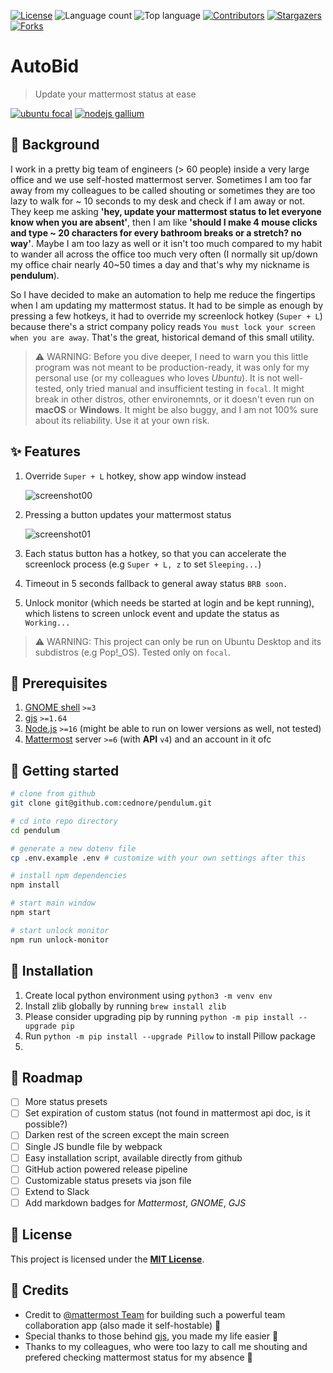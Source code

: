[![License](https://img.shields.io/github/license/cednore/pendulum)](LICENSE)
![Language count](https://img.shields.io/github/languages/count/cednore/pendulum)
![Top language](https://img.shields.io/github/languages/top/cednore/pendulum)
[![Contributors](https://img.shields.io/github/contributors/cednore/pendulum)](https://github.com/cednore/pendulum/graphs/contributors)
[![Stargazers](https://img.shields.io/github/stars/cednore/pendulum?style=social)](https://github.com/cednore/pendulum/stargazers)
[![Forks](https://img.shields.io/github/forks/cednore/pendulum?style=social)](https://github.com/cednore/pendulum/network/members)

# AutoBid

> Update your mattermost status at ease

[![ubuntu focal](https://img.shields.io/badge/ubuntu-focal-orange?logo=ubuntu)](https://releases.ubuntu.com/20.04/)
[![nodejs gallium](https://img.shields.io/badge/node.js-gallium-yellow?logo=nodedotjs)](https://nodejs.org/en/about/releases/)

## 👷 Background

I work in a pretty big team of engineers (> 60 people) inside a very large office and we use self-hosted mattermost
server. Sometimes I am too far away from my colleagues to be called shouting or sometimes they are too lazy to walk for
~ 10 seconds to my desk and check if I am away or not. They keep me asking **'hey, update your mattermost status to let
everyone know when you are absent'**, then I am like **'should I make 4 mouse clicks and type ~ 20 characters for every
bathroom breaks or a stretch? no way'**. Maybe I am too lazy as well or it isn't too much compared to my habit to wander
all across the office too much very often (I normally sit up/down my office chair nearly 40~50 times a day and that's
why my nickname is **pendulum**).

So I have decided to make an automation to help me reduce the fingertips when I am updating my mattermost status. It had
to be simple as enough by pressing a few hotkeys, it had to override my screenlock hotkey (`Super + L`) because there's
a strict company policy reads `You must lock your screen when you are away`. That's the great, historical demand of this
small utility.

> ⚠️ WARNING: Before you dive deeper, I need to warn you this little program was not meant to be production-ready, it was
> only for my personal use (or my colleagues who loves _Ubuntu_). It is not well-tested, only tried manual and
> insufficient testing in `focal`. It might break in other distros, other environemnts, or it doesn't even run on
> **macOS** or **Windows**. It might be also buggy, and I am not 100% sure about its reliability. Use it at your own
> risk.

## ✨ Features

1. Override `Super + L` hotkey, show app window instead

   ![screenshot00](docs/images/screenshot00.png)

2. Pressing a button updates your mattermost status

   ![screenshot01](docs/images/screenshot01.png)

3. Each status button has a hotkey, so that you can accelerate the screenlock process (e.g `Super + L, z` to set
   `Sleeping...`)
4. Timeout in 5 seconds fallback to general away status `BRB soon.`
5. Unlock monitor (which needs be started at login and be kept running), which listens to screen unlock event and update
   the status as `Working...`

> ⚠️ WARNING: This project can only be run on Ubuntu Desktop and its subdistros (e.g Pop!\_OS). Tested only on `focal`.

## 🧱 Prerequisites

1. [GNOME shell](https://wiki.gnome.org/Projects/GnomeShell) `>=3`
2. [gjs](https://gjs.guide/) `>=1.64`
3. [Node.js](https://nodejs.org/) `>=16` (might be able to run on lower versions as well, not tested)
4. [Mattermost](https://mattermost.com/) server `>=6` (with **API** `v4`) and an account in it ofc

## 🎉 Getting started

```bash
# clone from github
git clone git@github.com:cednore/pendulum.git

# cd into repo directory
cd pendulum

# generate a new dotenv file
cp .env.example .env # customize with your own settings after this

# install npm dependencies
npm install

# start main window
npm start

# start unlock monitor
npm run unlock-monitor
```

## 🚚 Installation

1. Create local python environment using `python3 -m venv env`
2. Install zlib globally by running `brew install zlib`
3. Please consider upgrading pip by running `python -m pip install --upgrade pip`
4. Run `python -m pip install --upgrade Pillow` to install Pillow package
5. 

## 🚧 Roadmap

- [ ] More status presets
- [ ] Set expiration of custom status (not found in mattermost api doc, is it possible?)
- [ ] Darken rest of the screen except the main screen
- [ ] Single JS bundle file by webpack
- [ ] Easy installation script, available directly from github
- [ ] GitHub action powered release pipeline
- [ ] Customizable status presets via json file
- [ ] Extend to Slack
- [ ] Add markdown badges for _Mattermost_, _GNOME_, _GJS_

## 📄 License

This project is licensed under the [**MIT License**](LICENSE).

## 🙇 Credits

- Credit to [@mattermost Team](https://github.com/mattermost) for building such a powerful team collaboration app (also
  made it self-hostable) 🤗
- Special thanks to those behind [gjs](https://gjs.guide/), you made my life easier 💪
- Thanks to my colleagues, who were too lazy to call me shouting and prefered checking mattermost status for my absence
  🦥
